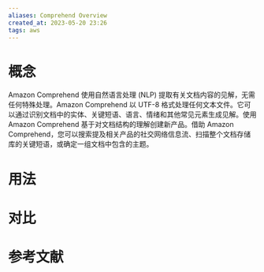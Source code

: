 ```yaml
---
aliases: Comprehend Overview
created_at: 2023-05-20 23:26
tags: aws
---
```


# 概念

Amazon Comprehend 使用自然语言处理 (NLP) 提取有关文档内容的见解，无需任何特殊处理。Amazon Comprehend 以 UTF-8 格式处理任何文本文件。它可以通过识别文档中的实体、关键短语、语言、情绪和其他常见元素生成见解。使用 Amazon Comprehend 基于对文档结构的理解创建新产品。借助 Amazon Comprehend，您可以搜索提及相关产品的社交网络信息流、扫描整个文档存储库的关键短语，或确定一组文档中包含的主题。


# 用法



# 对比



# 参考文献

